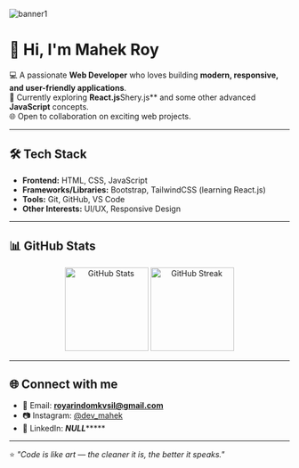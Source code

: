 ![banner1](https://github.com/user-attachments/assets/e8b96896-8432-4d48-a5f5-d0b4c99b2dad)

# 👋 Hi, I'm Mahek Roy  

💻 A passionate **Web Developer** who loves building **modern, responsive, and user-friendly applications**.  
🚀 Currently exploring **React.js**Shery.js** and some other advanced **JavaScript** concepts.  
🌐 Open to collaboration on exciting web projects.  

---

## 🛠 Tech Stack  
- **Frontend:** HTML, CSS, JavaScript  
- **Frameworks/Libraries:** Bootstrap, TailwindCSS (learning React.js)  
- **Tools:** Git, GitHub, VS Code  
- **Other Interests:** UI/UX, Responsive Design  

---

## 📊 GitHub Stats  
<p align="center">
  <img src="https://github-readme-stats.vercel.app/api?username=Dev-Mahek&show_icons=true&theme=tokyonight" alt="GitHub Stats" height="150"/>
  <img src="https://github-readme-streak-stats.herokuapp.com?user=Dev-Mahek&theme=tokyonight&date_format=M%20j%5B%2C%20Y%5D" alt="GitHub Streak" height="150"/>
</p>  

---

## 🌐 Connect with me  
- 📧 Email: **royarindomkvsil@gmail.com**  
- 📷 Instagram: [@dev_mahek](https://instagram.com/dev_mahek)  
- 💼 LinkedIn: *****************NULL**********************  

---

⭐️ *"Code is like art — the cleaner it is, the better it speaks."*  
